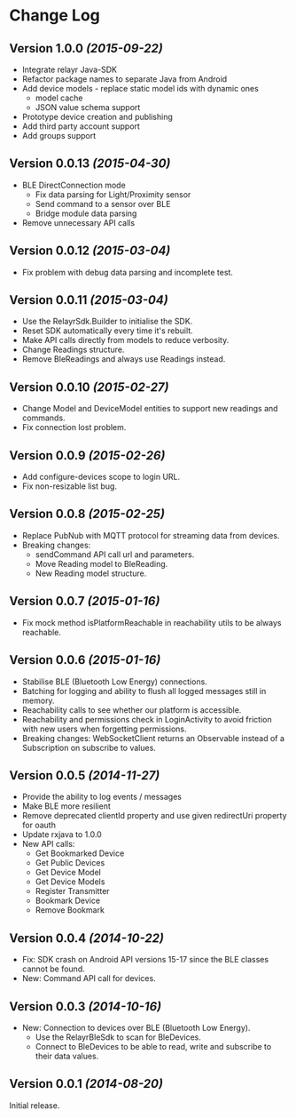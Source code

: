 Change Log
==========

Version 1.0.0 *(2015-09-22)*
----------------------------
* Integrate relayr Java-SDK
* Refactor package names to separate Java from Android
* Add device models - replace static model ids with dynamic ones
   * model cache
   * JSON value schema support
* Prototype device creation and publishing
* Add third party account support
* Add groups support

Version 0.0.13 *(2015-04-30)*
----------------------------
 * BLE DirectConnection mode
   * Fix data parsing for Light/Proximity sensor
   * Send command to a sensor over BLE
   * Bridge module data parsing
 * Remove unnecessary API calls

Version 0.0.12 *(2015-03-04)*
----------------------------
 * Fix problem with debug data parsing and incomplete test.

Version 0.0.11 *(2015-03-04)*
----------------------------
 * Use the RelayrSdk.Builder to initialise the SDK.
 * Reset SDK automatically every time it's rebuilt.
 * Make API calls directly from models to reduce verbosity.
 * Change Readings structure.
 * Remove BleReadings and always use Readings instead.

Version 0.0.10 *(2015-02-27)*
----------------------------
 * Change Model and DeviceModel entities to support new readings and commands.
 * Fix connection lost problem.

Version 0.0.9 *(2015-02-26)*
----------------------------
 * Add configure-devices scope to login URL.
 * Fix non-resizable list bug.

Version 0.0.8 *(2015-02-25)*
----------------------------
 * Replace PubNub with MQTT protocol for streaming data from devices. 
 * Breaking changes: 
    * sendCommand API call url and parameters.
    * Move Reading model to BleReading.
    * New Reading model structure.
 
Version 0.0.7 *(2015-01-16)*
----------------------------
 * Fix mock method isPlatformReachable in reachability utils to be always reachable.

Version 0.0.6 *(2015-01-16)*
----------------------------
 * Stabilise BLE (Bluetooth Low Energy) connections.
 * Batching for logging and ability to flush all logged messages still in memory.
 * Reachability calls to see whether our platform is accessible.
 * Reachability and permissions check in LoginActivity to avoid friction with new users when 
   forgetting permissions.
 * Breaking changes: WebSocketClient returns an Observable instead of a Subscription on subscribe 
   to values.

Version 0.0.5 *(2014-11-27)*
----------------------------
 * Provide the ability to log events / messages
 * Make BLE more resilient
 * Remove deprecated clientId property and use given redirectUri property for oauth
 * Update rxjava to 1.0.0
 * New API calls:
    * Get Bookmarked Device
    * Get Public Devices
    * Get Device Model
    * Get Device Models
    * Register Transmitter
    * Bookmark Device
    * Remove Bookmark

Version 0.0.4 *(2014-10-22)*
----------------------------
 * Fix: SDK crash on Android API versions 15-17 since the BLE classes cannot be found.
 * New: Command API call for devices.

Version 0.0.3 *(2014-10-16)*
----------------------------
 * New: Connection to devices over BLE (Bluetooth Low Energy).
   * Use the RelayrBleSdk to scan for BleDevices.
   * Connect to BleDevices to be able to read, write and subscribe to their data values.

Version 0.0.1 *(2014-08-20)*
----------------------------
Initial release.